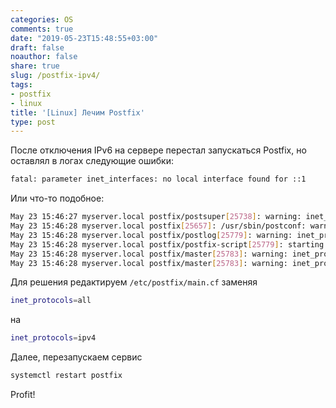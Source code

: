 ```yaml
---
categories: OS
comments: true
date: "2019-05-23T15:48:55+03:00"
draft: false
noauthor: false
share: true
slug: /postfix-ipv4/
tags:
- postfix
- linux
title: '[Linux] Лечим Postfix'
type: post
---
```




После отключения IPv6 на сервере перестал запускаться Postfix, но оставлял в логах следующие ошибки:
```bash
fatal: parameter inet_interfaces: no local interface found for ::1
```
Или что-то подобное:
```bash
May 23 15:46:27 myserver.local postfix/postsuper[25738]: warning: inet_protocols: disabling IPv6 name/address support: Address family not supported by protocol
May 23 15:46:28 myserver.local postfix[25657]: /usr/sbin/postconf: warning: inet_protocols: disabling IPv6 name/address support: Address family not supported by protocol
May 23 15:46:28 myserver.local postfix/postlog[25779]: warning: inet_protocols: disabling IPv6 name/address support: Address family not supported by protocol
May 23 15:46:28 myserver.local postfix/postfix-script[25779]: starting the Postfix mail system
May 23 15:46:28 myserver.local postfix/master[25783]: warning: inet_protocols: disabling IPv6 name/address support: Address family not supported by protocol
May 23 15:46:28 myserver.local postfix/master[25783]: warning: inet_protocols: disabling IPv6 name/address support: Address family not supported by protocol
```

Для решения редактируем `/etc/postfix/main.cf` заменяя

```bash
inet_protocols=all
```

на

```bash
inet_protocols=ipv4
```

Далее, перезапускаем сервис

```bash
systemctl restart postfix
```
Profit!
